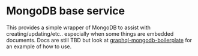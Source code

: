 # MongoDB base service

This provides a simple wrapper of MongoDB to assist with creating/updating/etc.. especially when some things are embedded documents. Docs are still TBD but look at [graphql-mongodb-boilerplate](https://github.com/briandeboer/graphql-mongodb-boilerplate) for an example of how to use.

